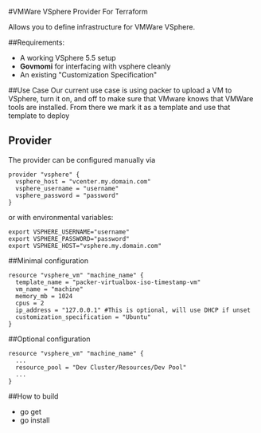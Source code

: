 #VMWare VSphere Provider For Terraform

Allows you to define infrastructure for VMWare VSphere. 

##Requirements: 
* A working VSphere 5.5 setup
* **Govmomi** for interfacing with vsphere cleanly
* An existing "Customization Specification"

##Use Case
Our current use case is using packer to upload a VM to VSphere, turn it on, and
off to make sure that VMware knows that VMWare tools are installed. From there
we mark it as a template and use that template to deploy

## Provider

The provider can be configured manually via
```
provider "vsphere" {
  vsphere_host = "vcenter.my.domain.com"
  vsphere_username = "username"
  vsphere_password = "password"
}

```

or with environmental variables:
```
export VSPHERE_USERNAME="username"
export VSPHERE_PASSWORD="password"
export VSPHERE_HOST="vsphere.my.domain.com" 
```

##Minimal configuration
```
resource "vsphere_vm" "machine_name" {
  template_name = "packer-virtualbox-iso-timestamp-vm"
  vm_name = "machine"
  memory_mb = 1024
  cpus = 2
  ip_address = "127.0.0.1" #This is optional, will use DHCP if unset
  customization_specification = "Ubuntu"
}
```

##Optional configuration
```
resource "vsphere_vm" "machine_name" {
  ...
  resource_pool = "Dev Cluster/Resources/Dev Pool"
  ...
}
```

##How to build
* go get
* go install
